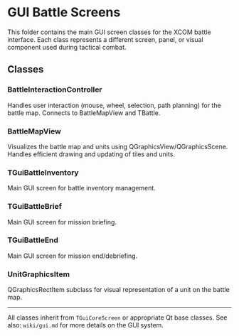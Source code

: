 # GUI Battle Screens

This folder contains the main GUI screen classes for the XCOM battle interface. Each class represents a different screen, panel, or visual component used during tactical combat.

## Classes

### BattleInteractionController
Handles user interaction (mouse, wheel, selection, path planning) for the battle map. Connects to BattleMapView and TBattle.

### BattleMapView
Visualizes the battle map and units using QGraphicsView/QGraphicsScene. Handles efficient drawing and updating of tiles and units.

### TGuiBattleInventory
Main GUI screen for battle inventory management.

### TGuiBattleBrief
Main GUI screen for mission briefing.

### TGuiBattleEnd
Main GUI screen for mission end/debriefing.

### UnitGraphicsItem
QGraphicsRectItem subclass for visual representation of a unit on the battle map.

---

All classes inherit from `TGuiCoreScreen` or appropriate Qt base classes. See also: `wiki/gui.md` for more details on the GUI system.
